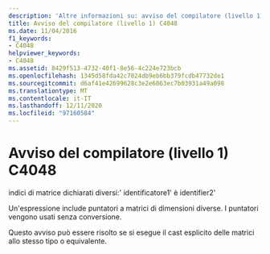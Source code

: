 ```yaml
---
description: 'Altre informazioni su: avviso del compilatore (livello 1) C4048'
title: Avviso del compilatore (livello 1) C4048
ms.date: 11/04/2016
f1_keywords:
- C4048
helpviewer_keywords:
- C4048
ms.assetid: 8429f513-4732-40f1-8e56-4c224e723bcb
ms.openlocfilehash: 1345d58fda42c7024db9eb6bb379fcdb47732de1
ms.sourcegitcommit: d6af41e42699628c3e2e6063ec7b03931a49a098
ms.translationtype: MT
ms.contentlocale: it-IT
ms.lasthandoff: 12/11/2020
ms.locfileid: "97160584"
---
```

# <a name="compiler-warning-level-1-c4048"></a>Avviso del compilatore (livello 1) C4048

indici di matrice dichiarati diversi:' identificatore1' è identifier2'

Un'espressione include puntatori a matrici di dimensioni diverse. I puntatori vengono usati senza conversione.

Questo avviso può essere risolto se si esegue il cast esplicito delle matrici allo stesso tipo o equivalente.
